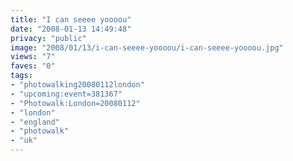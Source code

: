 ```yaml
---
title: "I can seeee yoooou"
date: "2008-01-13 14:49:48"
privacy: "public"
image: "2008/01/13/i-can-seeee-yoooou/i-can-seeee-yoooou.jpg"
views: "7"
faves: "0"
tags:
- "photowalking20080112london"
- "upcoming:event=381367"
- "Photowalk:London=20080112"
- "london"
- "england"
- "photowalk"
- "uk"
---
```


